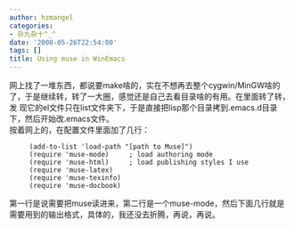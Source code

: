 ```yaml
---
author: hzmangel
categories:
- 杂九杂十^_^
date: '2008-05-26T22:54:00'
tags: []
title: Using muse in WinEmacs
---
```

网上找了一堆东西，都说要make啥的，实在不想再去整个cygwin/MinGW啥的了，于是继续转，转了一大圈，感觉还是自己去看目录啥的有用。在里面转了转，发
现它的el文件只在list文件夹下，于是直接把lisp那个目录拷到.emacs.d目录下，然后开始改.emacs文件。  
按着网上的，在配置文件里面加了几行：

    
    
         (add-to-list 'load-path "[path to Muse]")
         (require 'muse-mode)     ; load authoring mode
         (require 'muse-html)     ; load publishing styles I use
         (require 'muse-latex)
         (require 'muse-texinfo)
         (require 'muse-docbook)
    

第一行是说需要把muse读进来，第二行是一个muse-mode，然后下面几行就是需要用到的输出格式，具体的，我还没去折腾，再说，再说。